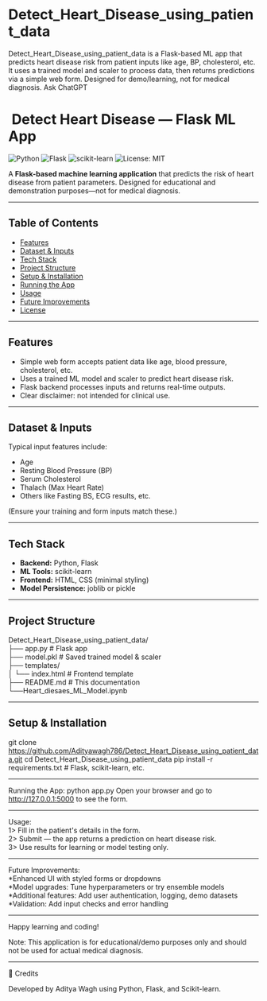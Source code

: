 # Detect_Heart_Disease_using_patient_data
Detect_Heart_Disease_using_patient_data is a Flask-based ML app that predicts heart disease risk from patient inputs like age, BP, cholesterol, etc. It uses a trained model and scaler to process data, then returns predictions via a simple web form. Designed for demo/learning, not for medical diagnosis.          Ask ChatGPT
# ​​ Detect Heart Disease — Flask ML App

![Python](https://img.shields.io/badge/Python-3.10%2B-blue?logo=python)
![Flask](https://img.shields.io/badge/Flask-2.0+-black?logo=flask)
![scikit-learn](https://img.shields.io/badge/scikit--learn-1.5+-orange?logo=scikit-learn)
![License: MIT](https://img.shields.io/badge/License-MIT-green)

A **Flask-based machine learning application** that predicts the risk of heart disease from patient parameters. Designed for educational and demonstration purposes—not for medical diagnosis.

---

##  Table of Contents
- [Features](#-features)
- [Dataset & Inputs](#-dataset--inputs)
- [Tech Stack](#-tech-stack)
- [Project Structure](#-project-structure)
- [Setup & Installation](#-setup--installation)
- [Running the App](#-running-the-app)
- [Usage](#-usage)
- [Future Improvements](#-future-improvements)
- [License](#-license)

---

##  Features
- Simple web form accepts patient data like age, blood pressure, cholesterol, etc.
- Uses a trained ML model and scaler to predict heart disease risk.
- Flask backend processes inputs and returns real-time outputs.
- Clear disclaimer: not intended for clinical use.

---

##  Dataset & Inputs
Typical input features include:
- Age
- Resting Blood Pressure (BP)
- Serum Cholesterol
- Thalach (Max Heart Rate)
- Others like Fasting BS, ECG results, etc.

(Ensure your training and form inputs match these.)

---

##  Tech Stack
- **Backend:** Python, Flask  
- **ML Tools:** scikit-learn  
- **Frontend:** HTML, CSS (minimal styling)  
- **Model Persistence:** joblib or pickle

---

##  Project Structure
Detect_Heart_Disease_using_patient_data/<br>
├── app.py # Flask app<br>
├── model.pkl # Saved trained model & scaler<br>
├── templates/<br>
│ └── index.html # Frontend template<br>
├── README.md # This documentation<br>
└──Heart_diesaes_ML_Model.ipynb<br>

---

##  Setup & Installation
git clone https://github.com/Adityawagh786/Detect_Heart_Disease_using_patient_data.git
cd Detect_Heart_Disease_using_patient_data
pip install -r requirements.txt  # Flask, scikit-learn, etc.

---

Running the App:
python app.py
Open your browser and go to http://127.0.0.1:5000 to see the form.

---

Usage:<br>
1> Fill in the patient's details in the form.<br>
2> Submit — the app returns a prediction on heart disease risk.<br>
3> Use results for learning or model testing only.<br>

---

Future Improvements:<br>
*Enhanced UI with styled forms or dropdowns<br>
*Model upgrades: Tune hyperparameters or try ensemble models<br>
*Additional features: Add user authentication, logging, demo datasets<br>
*Validation: Add input checks and error handling<br>

---

Happy learning and coding!


Note: This application is for educational/demo purposes only and should not be used for actual medical diagnosis.

---


🙌 Credits

Developed by Aditya Wagh using Python, Flask, and Scikit-learn.

